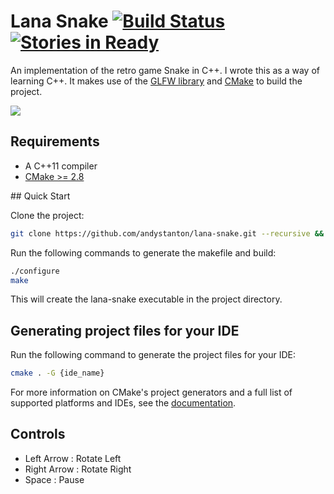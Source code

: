 # Lana Snake [![Build Status](https://travis-ci.org/andystanton/lana-snake.svg?branch=master)](https://travis-ci.org/andystanton/lana-snake) [![Stories in Ready](https://badge.waffle.io/andystanton/lana-snake.png?label=ready&title=Ready)](https://waffle.io/andystanton/lana-snake)

An implementation of the retro game Snake in C++. I wrote this as a way of learning C++. It makes use of the [GLFW library](http://www.glfw.org) and [CMake](http://www.cmake.org/) to build the project.

![](http://andystanton.github.io/lana-snake/images/content/1.0/lana-snake.png)

## Requirements

 * A C++11 compiler
 * [CMake >= 2.8](http://www.cmake.org/cmake/resources/software.html)

## Quick Start

Clone the project:

```sh
git clone https://github.com/andystanton/lana-snake.git --recursive && cd lana-snake
```

Run the following commands to generate the makefile and build:

```sh
./configure
make
```

This will create the lana-snake executable in the project directory.

## Generating project files for your IDE

Run the following command to generate the project files for your IDE:

```sh
cmake . -G {ide_name}
```

For more information on CMake's project generators and a full list of supported platforms and IDEs, see the [documentation](http://www.cmake.org/Wiki/CMake_Generator_Specific_Information).

## Controls

 * Left Arrow : Rotate Left
 * Right Arrow : Rotate Right
 * Space : Pause
